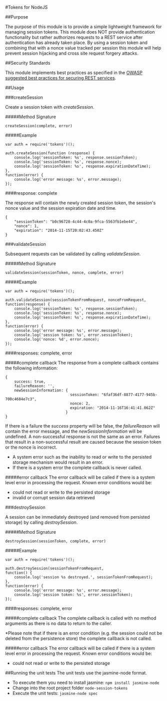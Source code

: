 #Tokens for NodeJS

##Purpose

The purpose of this module is to provide a simple lightweight framework for managing session tokens. 
This module does NOT provide authentication functionality but rather authorizes requests to a REST service 
after authentication has already taken place.  By using a session token and combining that with a nonce value tracked
per session this module will help prevent session hijacking and cross site request forgery attacks.

##Security Standards

This module implements best practices as specified in the [OWASP](http://www.owasp.org) [suggested best practices for securing REST services](https://www.owasp.org/index.php/REST_Security_Cheat_Sheet).

##Usage

###createSession

Create a session token with *createSession*.

#####Method Signature

	createSession(complete, error)

#####Example

	var auth = require('tokens')();

	auth.createSession(function (response) {
		console.log('sessionToken: %s', response.sessionToken);
		console.log('sessionToken: %s', response.nonce);
		console.log('sessionToken: %s', response.expirationDateTime);
	},
	function(error) {
		console.log('error message: %s', error.message);
	});

####response: complete

The response will contain the newly created session token, the session's nonce value and the session expiration date and time.

	{
	    "sessionToken": "b0c96728-4c44-4c0a-9fca-5563fb1ebe44",
	    "nonce": 1,
	    "expiration": "2014-11-15T20:02:43.450Z"
	}

###validateSession

Subsequent requests can be validated by calling *validateSession*.

#####Method Signature

	validateSession(sessionToken, nonce, complete, error)

#####Example

	var auth = require('tokens')();

	auth.validateSession(sessionTokenFromRequest, nonceFromRequest,
	function(response) {
		console.log('sessionToken: %s', response.sessionToken);
		console.log('sessionToken: %s', response.nonce);
		console.log('sessionToken: %s', response.expirationDateTime);
	},
	function(error) {
		console.log('error message: %s', error.message);
		console.log('session token: %s', error.sessionToken);
		console.log('nonce: %d', error.nonce);
	});

####responses: complete, error

#####complete callback
The response from a complete callback contains the following information:

	{
		success: true,
		failureReason: '',
		newSessionInformation: {
								 sessionToken: "6faf36df-8877-4177-945b-700c4684e7c3",
								 nonce: 2,
								 expiration: "2014-11-16T16:41:41.062Z"
							   }
	}

If there is a failure the *success* property will be false, the *failureReason* will contain the error message, and the *newSessionInformation* will be undefined.
A non-successful response is not the same as an error.  Failures that result in a non-successful result are caused because the session token or the nonce is incorrect.

- A system error such as the inability to read or write to the persisted storage mechanism would result in an error.
- If there is a system error the complete callback is never called.

#####error callback
The error callback will be called if there is a system level error in processing the request. Known error conditions would be:

- could not read or write to the persisted storage
- invalid or corrupt session data retrieved

###destroySession

A session can be immediately destroyed (and removed from persisted storage) by calling *destroySession*.

#####Method Signature

	destroySession(sessionToken, complete, error)

#####Example

	var auth = require('tokens')();

	auth.destroySession(sessionTokenFromRequest,
	function() {
		console.log('session %s destroyed.', sessionTokenFromRequest);
	},
	function(error) {
		console.log('error message: %s', error.message);
		console.log('session token: %s', error.sessionToken);
	});

####responses: complete, error

#####complete callback
The complete callback is called with no method arguments as there is no data to return to the caller.

*Please note that if there is an error condition (e.g. the session could not be deleted from the persistence store) the complete callback is not called.

#####error callback
The error callback will be called if there is a system level error in processing the request. Known error conditions would be:

- could not read or write to the persisted storage

##Running the unit tests
The unit tests use the jasmine-node format.

- To execute them you need to install jasmine: `npm install jasmine-node`
- Change into the root project folder `node-session-tokens`
- Execute the unit tests: `jasmine-node spec`
